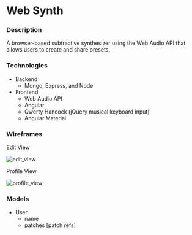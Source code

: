 # Web Synth



### Description

A browser-based subtractive synthesizer using the Web Audio API that allows users to create and share presets.

### Technologies

- Backend
  - Mongo, Express, and Node
- Frontend
  - Web Audio API
  - Angular
  - Qwerty Hancock (jQuery musical keyboard input)
  - Angular Material

### Wireframes

Edit View 

 ![edit_view](/Users/Jonah/wdi/project4/wireframes/edit_view.png)

 Profile View

![profile_view](/Users/Jonah/wdi/project4/wireframes/profile_view.png)

### Models

- User
  - name
  - patches [patch refs]

